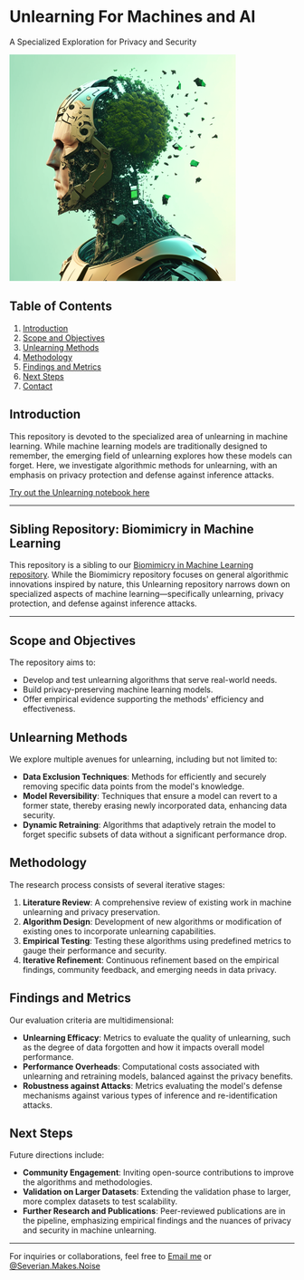# Unlearning For Machines and AI
A Specialized Exploration for Privacy and Security 

<img src="an-image-of-an-ai-model-deleting-the-data-from-its.png" alt="Unlearning Graphic" width="400" height="400">


## Table of Contents
1. [Introduction](#introduction)
2. [Scope and Objectives](#scope-and-objectives)
3. [Unlearning Methods](#unlearning-methods)
4. [Methodology](#methodology)
5. [Findings and Metrics](#findings-and-metrics)
6. [Next Steps](#next-steps)
7. [Contact](#contact)

## Introduction
This repository is devoted to the specialized area of unlearning in machine learning. While machine learning models are traditionally designed to remember, the emerging field of unlearning explores how these models can forget. Here, we investigate algorithmic methods for unlearning, with an emphasis on privacy protection and defense against inference attacks.

<a href="https://colab.research.google.com/drive/1ZitrQ92NQnvZVw0HykFSCv3VSaJ6q4pz?usp=sharing" target="_blank">Try out the Unlearning notebook here</a>


------------------

## Sibling Repository: Biomimicry in Machine Learning

This repository is a sibling to our [Biomimicry in Machine Learning repository](https://github.com/severian42/Biomimicry-Machine-Learning). While the Biomimicry repository focuses on general algorithmic innovations inspired by nature, this Unlearning repository narrows down on specialized aspects of machine learning—specifically unlearning, privacy protection, and defense against inference attacks.

--------------------

## Scope and Objectives
The repository aims to:
- Develop and test unlearning algorithms that serve real-world needs.
- Build privacy-preserving machine learning models.
- Offer empirical evidence supporting the methods' efficiency and effectiveness.

## Unlearning Methods
We explore multiple avenues for unlearning, including but not limited to:

- **Data Exclusion Techniques**: Methods for efficiently and securely removing specific data points from the model's knowledge.
- **Model Reversibility**: Techniques that ensure a model can revert to a former state, thereby erasing newly incorporated data, enhancing data security.
- **Dynamic Retraining**: Algorithms that adaptively retrain the model to forget specific subsets of data without a significant performance drop.

## Methodology
The research process consists of several iterative stages:

1. **Literature Review**: A comprehensive review of existing work in machine unlearning and privacy preservation.
2. **Algorithm Design**: Development of new algorithms or modification of existing ones to incorporate unlearning capabilities.
3. **Empirical Testing**: Testing these algorithms using predefined metrics to gauge their performance and security.
4. **Iterative Refinement**: Continuous refinement based on the empirical findings, community feedback, and emerging needs in data privacy.

## Findings and Metrics
Our evaluation criteria are multidimensional:

- **Unlearning Efficacy**: Metrics to evaluate the quality of unlearning, such as the degree of data forgotten and how it impacts overall model performance.
- **Performance Overheads**: Computational costs associated with unlearning and retraining models, balanced against the privacy benefits.
- **Robustness against Attacks**: Metrics evaluating the model's defense mechanisms against various types of inference and re-identification attacks.

## Next Steps
Future directions include:

- **Community Engagement**: Inviting open-source contributions to improve the algorithms and methodologies.
- **Validation on Larger Datasets**: Extending the validation phase to larger, more complex datasets to test scalability.
- **Further Research and Publications**: Peer-reviewed publications are in the pipeline, emphasizing empirical findings and the nuances of privacy and security in machine unlearning.

---

For inquiries or collaborations, feel free to [Email me](mailto:beckettdillon42@gmail.com) or [@Severian.Makes.Noise](https://twitter.com/SeverianMakesNoise)


